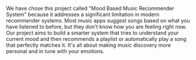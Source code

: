 We have chose this project called "Mood Based Music Recommender System" because it addresses a significant limitation in modern recommender systems.
Most music apps suggest songs based on what you have listened to before, but they don't know how you are feeling right now. Our project aims to build a smarter system that 
tries to understand your current mood and then recommends a playlist or automatically play a song that perfectly matches it. It's all about making music discovery more personal
and in tune with your emotions.
